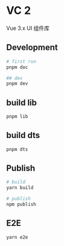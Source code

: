 # VC 2

Vue 3.x UI 组件库

## Development

```sh
# first run
pnpm doc

## dev
pnpm dev
```

## build lib

```sh
pnpm lib
```

## build dts

```sh
pnpm dts
```

## Publish

```sh
# build
yarn build

# publish
npm publish
```

## E2E

```sh
yarn e2e
```
